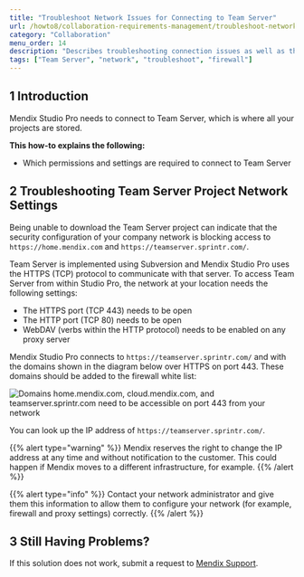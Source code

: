 ```yaml
---
title: "Troubleshoot Network Issues for Connecting to Team Server"
url: /howto8/collaboration-requirements-management/troubleshoot-network-issues-for-team-server
category: "Collaboration"
menu_order: 14
description: "Describes troubleshooting connection issues as well as the permissions and settings required to connect to Team Server."
tags: ["Team Server", "network", "troubleshoot", "firewall"]
---
```


## 1 Introduction

Mendix Studio Pro needs to connect to Team Server, which is where all your projects are stored.

**This how-to explains the following:**

* Which permissions and settings are required to connect to Team Server

## 2 Troubleshooting Team Server Project Network Settings

Being unable to download the Team Server project can indicate that the security configuration of your company network is blocking access to `https://home.mendix.com` and `https://teamserver.sprintr.com/`.

Team Server is implemented using Subversion and Mendix Studio Pro uses the HTTPS (TCP) protocol to communicate with that server. To access Team Server from within Studio Pro, the network at your location needs the following settings:

* The HTTPS port (TCP 443) needs to be open
* The HTTP port (TCP 80) needs to be open
* WebDAV (verbs within the HTTP protocol) needs to be enabled on any proxy server

Mendix Studio Pro connects to `https://teamserver.sprintr.com/` and with the domains shown in the diagram below over HTTPS on port 443. These domains should be added to the firewall white list:

![Domains home.mendix.com, cloud.mendix.com, and teamserver.sprintr.com need to be accessible on port 443 from your network](attachments/troubleshoot-team-server/networkaccessmendixplatform.jpg)

You can look up the IP address of `https://teamserver.sprintr.com/`.

{{% alert type="warning" %}}
Mendix reserves the right to change the IP address at any time and without notification to the customer. This could happen if Mendix moves to a different infrastructure, for example.
{{% /alert %}}

{{% alert type="info" %}}
Contact your network administrator and give them this information to allow them to configure your network (for example, firewall and proxy settings) correctly.
{{% /alert %}}

## 3 Still Having Problems?

If this solution does not work, submit a request to [Mendix Support](https://support.mendix.com/).

